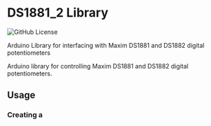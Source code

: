 DS1881_2 Library
==========================
![GitHub License](https://img.shields.io/github/license/rtnate/Arduino-DS1881_2)


Arduino Library for interfacing with Maxim DS1881 and DS1882 digital potentiometers

Arduino library for controlling Maxim DS1881 and DS1882 digital potentiometers.

## Usage 

### Creating a
